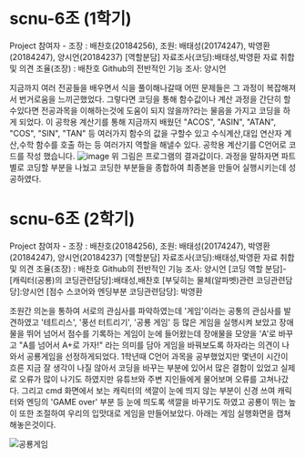 # scnu-6조 (1학기)
Project 참여자 - 조장 : 배찬호(20184256), 조원: 배태성(20174247), 박영환(20184247), 양시언(20184237)
[역할분담] 자료조사(코딩):배태성,박영환  자료 취합 및 의견 조율(조장) : 배찬호 Github의 전반적인 기능 조사: 양시언   

지금까지 여러 전공들을 배우면서 식을 풀이해나갈때 어떤 문제들은 그 과정이 복잡해져서 번거로움을 느끼곤했었다.
그렇다면 코딩을 통해 함수값이나 계산 과정을 간단히 할수있다면 전공과목을 이해하는것에 도움이 되지 않을까?라는 물음을 가지고 코딩을 하게 되었다.
이 공학용 계산기를 통해 지금까지 배웠던 "ACOS", "ASIN", "ATAN", "COS", "SIN", "TAN"
등 여러가지 함수의 값을 구할수 있고 수식계산,대입 연산자 계산,수학 함수를 호출 하는 등 여러가지 역할을 해낼수 있다.
공학용 계산기를 C언어로 코드를 작성 했습니다.
![image](https://user-images.githubusercontent.com/101316864/165744709-8e11fdd4-7f41-4821-a035-ffb03f4a1802.png)
위 그림은 프로그램의 결과값이다.
과정을 말하자면 파트별로 코딩할 부분을 나눴고 코딩한 부분들을 종합하여 최종본을 만들어 실행시키는데 성공하였다.

# scnu-6조 (2학기)
Project 참여자 - 조장 : 배찬호(20184256), 조원: 배태성(20174247), 박영환(20184247), 양시언(20184237)
[역할분담] 자료조사(코딩):배태성,박영환  자료 취합 및 의견 조율(조장) : 배찬호 Github의 전반적인 기능 조사: 양시언
[코딩 역할 분담]- [캐릭터(공룡)의 코딩관련담당]:배태성,배찬호 [부딪히는 물체(알파벳)관련 코딩관련담당]:양시언 [점수 스코어와 엔딩부분 코딩관련담당]: 박영환

조원간 의논을 통하여 서로의 관심사를 파악하였는데 '게임'이라는 공통의 관심사를 발견하였고 '테트리스', '풍선 터트리기', '공룡 게임' 등 많은 게임을 실행시켜 보았고 
장애물을 뛰어 넘어서 점수를 기록하는 게임이 눈에 들어왔는데 장애물을 모양을 'A'로 바꾸고 "A를 넘어서 A+로 가자!" 라는 의미를 담아 게임을 바꿔보도록 하자라는 의견이 나와서 공룡게임을 선정하게되었다. 1학년때 C언어 과목을 공부했었지만 몇년이 시간이 흐른 지금 잘 생각이 나질 않아서 코딩을 바꾸는 부분에 있어서 많은 결함이 있었고 실제로 오류가 많이 나기도 하였지만 유튜브와 주변 지인들에게 물어보며 오류를 고쳐나갔다. 그리고 cmd 화면에서 보는 캐릭터의 색깔이 눈에 띄지 않는 부분이 신경 쓰여 캐릭터와 엔딩의 'GAME over' 부분 등 눈에 띄도록 색깔을 바꾸기도 하였고 공룡이 뛰는 높이 또한 조절하여 우리의 입맛대로 게임을 만들어보았다.
아래는 게임 실행화면을 캡쳐해놓은것이다.

![공룡게임](https://user-images.githubusercontent.com/101316864/172045248-30a515cf-e453-4fc3-920c-3e0aebe0005f.gif)
